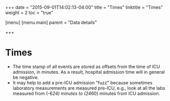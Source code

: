 +++
date = "2015-09-01T14:02:13-04:00"
title = "Times"
linktitle = "Times"
weight = 2
toc = "true"

[menu]
[menu.main]
parent = "Data details"

+++

# Times

* The time stamp of all events are stored as offsets from the time of ICU admission, in minutes. As a result, hospital admission time will in general be negative. 
* It may help to add a pre-ICU admission "fuzz" because sometimes laboratory measurements are measured pre-ICU, e.g., look at all the labs measured from (-6*24) minutes to (24*60) minutes from ICU admission.
